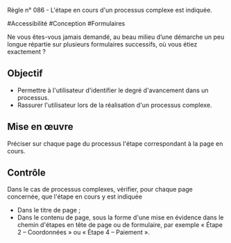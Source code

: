 
Règle n° 086  - L'étape en cours d'un processus complexe est indiquée.

#Accessibilité #Conception #Formulaires

Ne vous êtes-vous jamais demandé, au beau milieu d’une démarche un peu longue répartie sur plusieurs formulaires successifs, où vous étiez exactement ?

Objectif
--------

*   Permettre à l'utilisateur d'identifier le degré d'avancement dans un processus.
*   Rassurer l'utilisateur lors de la réalisation d'un processus complexe.

Mise en œuvre
-------------

Préciser sur chaque page du processus l'étape correspondant à la page en cours.

Contrôle
--------

Dans le cas de processus complexes, vérifier, pour chaque page concernée, que l'étape en cours y est indiquée

*   Dans le titre de page ;
*   Dans le contenu de page, sous la forme d'une mise en évidence dans le chemin d'étapes en tête de page ou de formulaire, par exemple « Étape 2 – Coordonnées » ou « Étape 4 – Paiement ».
